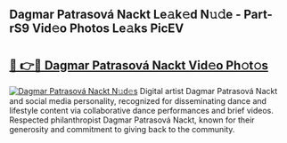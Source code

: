 ## Dagmar Patrasová Nackt Le𝚊k𝚎d N𝚞𝚍e - Part-rS9 Vid𝚎o Photos Le𝚊ks PicEV

# <h2><a href="http://fb06ih.evod.top/?m=Dagmar+Patrasov%c3%a1+Nackt">🔗 👉🔴 Dagmar Patrasová Nackt Vid𝚎o Ph𝚘t𝚘s</a></h2>

[![Dagmar Patrasová Nackt N𝚞d𝚎s](https://i.imgur.com/8V9OHl7.gif)](http://fb06ih.evod.top/?m=Dagmar+Patrasov%c3%a1+Nackt)
Digital artist Dagmar Patrasová Nackt and social media personality, recognized for disseminating dance and lifestyle content via collaborative dance performances and brief videos. Respected philanthropist Dagmar Patrasová Nackt, known for their generosity and commitment to giving back to the community. 
